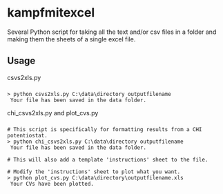# kampfmitexcel

Several Python script for taking all the text and/or csv files in a folder and making them the sheets of a single excel file.  


## Usage

csvs2xls.py
###
	> python csvs2xls.py C:\data\directory outputfilename
	 Your file has been saved in the data folder.
  	
chi_csvs2xls.py and plot_cvs.py
###
    # This script is specifically for formatting results from a CHI potentiostat.
	> python chi_csvs2xls.py C:\data\directory outputfilename	 
     Your file has been saved in the data folder.

    # This will also add a template 'instructions' sheet to the file.

    # Modify the 'instructions' sheet to plot what you want.
	> python plot_cvs.py C:\data\directory\outputfilename.xls	
     Your CVs have been plotted.


	
